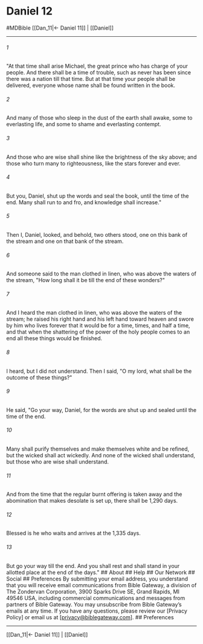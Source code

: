 # Daniel 12
#MDBible
[[Dan_11|← Daniel 11]] | [[Daniel]]

***






###### 1 


"At that time shall arise Michael, the great prince who has charge of your people. And there shall be a time of trouble, such as never has been since there was a nation till that time. But at that time your people shall be delivered, everyone whose name shall be found written in the book. 





###### 2 


And many of those who sleep in the dust of the earth shall awake, some to everlasting life, and some to shame and everlasting contempt. 





###### 3 


And those who are wise shall shine like the brightness of the sky above; and those who turn many to righteousness, like the stars forever and ever. 





###### 4 


But you, Daniel, shut up the words and seal the book, until the time of the end. Many shall run to and fro, and knowledge shall increase." 





###### 5 


Then I, Daniel, looked, and behold, two others stood, one on this bank of the stream and one on that bank of the stream. 





###### 6 


And someone said to the man clothed in linen, who was above the waters of the stream, "How long shall it be till the end of these wonders?" 





###### 7 


And I heard the man clothed in linen, who was above the waters of the stream; he raised his right hand and his left hand toward heaven and swore by him who lives forever that it would be for a time, times, and half a time, and that when the shattering of the power of the holy people comes to an end all these things would be finished. 





###### 8 


I heard, but I did not understand. Then I said, "O my lord, what shall be the outcome of these things?" 





###### 9 


He said, "Go your way, Daniel, for the words are shut up and sealed until the time of the end. 





###### 10 


Many shall purify themselves and make themselves white and be refined, but the wicked shall act wickedly. And none of the wicked shall understand, but those who are wise shall understand. 





###### 11 


And from the time that the regular burnt offering is taken away and the abomination that makes desolate is set up, there shall be 1,290 days. 





###### 12 


Blessed is he who waits and arrives at the 1,335 days. 





###### 13 


But go your way till the end. And you shall rest and shall stand in your allotted place at the end of the days." ## About ## Help ## Our Network ## Social ## Preferences By submitting your email address, you understand that you will receive email communications from Bible Gateway, a division of The Zondervan Corporation, 3900 Sparks Drive SE, Grand Rapids, MI 49546 USA, including commercial communications and messages from partners of Bible Gateway. You may unsubscribe from Bible Gateway&rsquo;s emails at any time. If you have any questions, please review our [Privacy Policy] or email us at [privacy@biblegateway.com]. ## Preferences

***

[[Dan_11|← Daniel 11]] | [[Daniel]]
